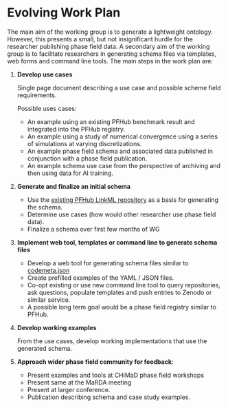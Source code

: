 # Evolving Work Plan

The main aim of the working group is to generate a lightweight
ontology. However, this presents a small, but not insignificant hurdle
for the researcher publishing phase field data. A secondary aim of the
working group is to facilitate researchers in generating schema files
via templates, web forms and command line tools. The main steps in the
work plan are:

1. **Develop use cases**

   Single page document describing a use case and possible scheme field requirements.

   Possible uses cases:
   
   - An example using an existing PFHub benchmark result and
     integrated into the PFHub registry.
   - An example using a study of numerical convergence using a series
     of simulations at varying discretizations.
   - An example phase field schema and associated data published in
     conjunction with a phase field publication.
   - An example schema use case from the perspective of archiving and then using data for
     AI training.

3. **Generate and finalize an initial schema**
   
   - Use the [existing PFHub LinkML repository][pfhub-schema] as a
     basis for generating the schema.
   - Determine use cases (how would other researcher use phase field
     data).
   - Finalize a schema over first few months of WG

4. **Implement web tool, templates or command line to generate schema
   files**
   
   - Develop a web tool for generating schema files similar to
     [codemeta.json][code-gen]
   - Create prefilled examples of the YAML / JSON files.
   - Co-opt existing or use new command line tool to query
     repositories, ask questions, populate templates and push entries
     to Zenodo or similar service.
   - A possible long term goal would be a phase field registry similar
     to PFHub.

5. **Develop working examples**

   From the use cases, develop working implementations that use the generated schema.

6. **Approach wider phase field community for feedback**:
   - Present examples and tools at CHiMaD phase field workshops
   - Present same at the MaRDA meeting
   - Present at larger conference.
   - Publication describing schema and case study examples.

<!-- links -->
[code-gen]: https://codemeta.github.io/codemeta-generator/
[pfhub-schema]: https://github.com/usnistgov/pfhub-schema
